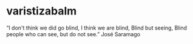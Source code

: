 # varistizabalm
“I don't think we did go blind, I think we are blind, Blind but seeing, Blind people who can see, but do not see.” José Saramago
